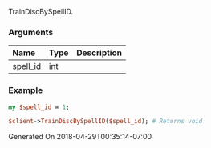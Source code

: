 TrainDiscBySpellID.
### Arguments
**Name**|**Type**|**Description**
:---|:---|:---
spell_id|int|

### Example

```perl
my $spell_id = 1;

$client->TrainDiscBySpellID($spell_id); # Returns void
```


Generated On 2018-04-29T00:35:14-07:00